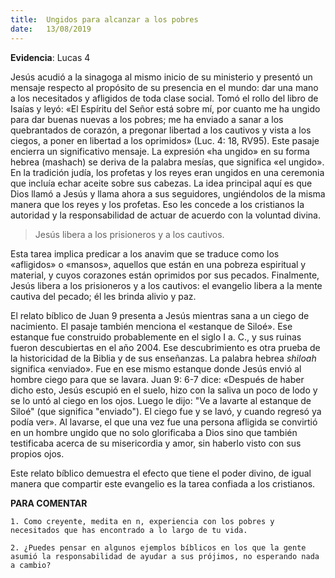 ```yaml
---
title:  Ungidos para alcanzar a los pobres
date:   13/08/2019
---
```


**Evidencia**: Lucas 4 

Jesús acudió a la sinagoga al mismo inicio de su ministerio y presentó un mensaje respecto al propósito de su presencia en el mundo: dar una mano a los necesitados y afligidos de toda clase social. Tomó el rollo del libro de Isaías y leyó: «El Espíritu del Señor está sobre mí, por cuanto me ha ungido para dar buenas nuevas a los pobres; me ha enviado a sanar a los quebrantados de corazón, a pregonar libertad a los cautivos y vista a los ciegos, a poner en libertad a los oprimidos» (Luc. 4: 18, RV95). Este pasaje encierra un significativo mensaje. La expresión «ha ungido» en su forma hebrea (mashach) se deriva de la palabra mesías, que significa «el ungido». En la tradición judía, los profetas y los reyes eran ungidos en una ceremonia que incluía echar aceite sobre sus cabezas. La idea principal aquí es que Dios llamó a Jesús y llama ahora a sus seguidores, ungiéndolos de la misma manera que los reyes y los profetas. Eso les concede a los cristianos la autoridad y la responsabilidad de actuar de acuerdo con la voluntad divina. 

> Jesús libera a los prisioneros y a los cautivos. 

Esta tarea implica predicar a los anavim que se traduce como los «afligidos» o «mansos», aquellos que están en una pobreza espiritual y material, y cuyos corazones están oprimidos por sus pecados. Finalmente, Jesús libera a los prisioneros y a los cautivos: el evangelio libera a la mente cautiva del pecado; él les brinda alivio y paz. 

El relato bíblico de Juan 9 presenta a Jesús mientras sana a un ciego de nacimiento. El pasaje también menciona el «estanque de Siloé». Ese estanque fue construido probablemente en el siglo I a. C., y sus ruinas fueron descubiertas en el año 2004. Ese descubrimiento es otra prueba de la historicidad de la Biblia y de sus enseñanzas. La palabra hebrea *shiloah* significa «enviado». Fue en ese mismo estanque donde Jesús envió al hombre ciego para que se lavara. Juan 9: 6-7 dice: «Después de haber dicho esto, Jesús escupió en el suelo, hizo con la saliva un poco de lodo y se lo untó al ciego en los ojos. Luego le dijo: "Ve a lavarte al estanque de Siloé" (que significa "enviado"). El ciego fue y se lavó, y cuando regresó ya podía ver». Al lavarse, el que una vez fue una persona afligida se convirtió en un hombre ungido que no solo glorificaba a Dios sino que también testificaba acerca de su misericordia y amor, sin haberlo visto con sus propios ojos. 

Este relato bíblico demuestra el efecto que tiene el poder divino, de igual manera que compartir este evangelio es la tarea confiada a los cristianos. 

**PARA COMENTAR** 

`1. Como creyente, medita en n, experiencia con los pobres y necesitados que has encontrado a lo largo de tu vida.`

`2. ¿Puedes pensar en algunos ejemplos bíblicos en los que la gente asumió la responsabilidad de ayudar a sus prójimos, no esperando nada a cambio?`